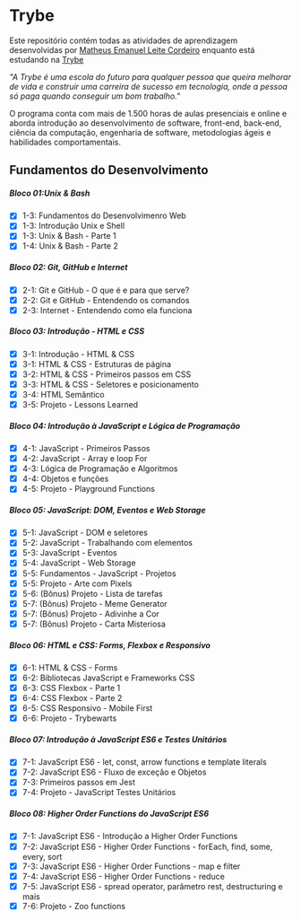 # Trybe

 Este repositório contém todas as atividades de aprendizagem desenvolvidas por [Matheus Emanuel Leite Cordeiro](https://www.linkedin.com/in/matheus-emanuel-1a77b1221/) enquanto está estudando na [Trybe](https://www.betrybe.com/) 

_"A Trybe é uma escola do futuro para qualquer pessoa que queira melhorar de vida e construir uma carreira de sucesso em tecnologia, onde a pessoa só paga quando conseguir um bom trabalho."_

O programa conta com mais de 1.500 horas de aulas presenciais e online e aborda introdução ao desenvolvimento de software, front-end, back-end, ciência da computação, engenharia de software, metodologias ágeis e habilidades comportamentais.

## Fundamentos do Desenvolvimento 
##### Bloco 01:Unix & Bash
- [X] 1-3: Fundamentos do Desenvolvimenro Web
- [X] 1-3: Introdução Unix e Shell
- [X] 1-3: Unix & Bash - Parte 1
- [X] 1-4: Unix & Bash - Parte 2
##### Bloco 02: Git, GitHub e Internet 
- [X] 2-1: Git e GitHub - O que é e para que serve?
- [X] 2-2: Git e GitHub - Entendendo os comandos
- [X] 2-3: Internet - Entendendo como ela funciona
##### Bloco 03: Introdução - HTML e CSS 
- [X] 3-1: Introdução - HTML & CSS 
- [X] 3-1: HTML & CSS - Estruturas de página
- [X] 3-2: HTML & CSS - Primeiros passos em CSS
- [X] 3-3: HTML & CSS - Seletores e posicionamento
- [X] 3-4: HTML Semântico
- [X] 3-5: Projeto - Lessons Learned
##### Bloco 04: Introdução à JavaScript e Lógica de Programação
- [X] 4-1: JavaScript - Primeiros Passos
- [X] 4-2: JavaScript - Array e loop For
- [x] 4-3:  Lógica de Programação e Algoritmos
- [x] 4-4:  Objetos e funções
- [x] 4-5: Projeto - Playground Functions
##### Bloco 05: JavaScript: DOM, Eventos e Web Storage
- [X] 5-1: JavaScript - DOM e seletores
- [X] 5-2: JavaScript - Trabalhando com elementos
- [x] 5-3:  JavaScript - Eventos
- [x] 5-4: JavaScript - Web Storage
- [X] 5-5: Fundamentos - JavaScript - Projetos
- [X] 5-5: Projeto - Arte com Pixels
- [X] 5-6: (Bônus) Projeto - Lista de tarefas
- [X] 5-7: (Bônus) Projeto - Meme Generator
- [X] 5-7: (Bônus) Projeto - Adivinhe a Cor
- [X] 5-7: (Bônus) Projeto - Carta Misteriosa
##### Bloco 06: HTML e CSS: Forms, Flexbox e Responsivo
- [X] 6-1: HTML & CSS - Forms
- [X] 6-2: Bibliotecas JavaScript e Frameworks CSS
- [X] 6-3: CSS Flexbox - Parte 1
- [X] 6-4: CSS Flexbox - Parte 2
- [X] 6-5: CSS Responsivo - Mobile First
- [X] 6-6: Projeto - Trybewarts
##### Bloco 07: Introdução à JavaScript ES6 e Testes Unitários
- [X] 7-1: JavaScript ES6 - let, const, arrow functions e template literals
- [X] 7-2: JavaScript ES6 - Fluxo de exceção e Objetos
- [X] 7-3: Primeiros passos em Jest
- [X] 7-4: Projeto - JavaScript Testes Unitários
##### Bloco 08: Higher Order Functions do JavaScript ES6
- [X] 7-1: JavaScript ES6 - Introdução a Higher Order Functions
- [X] 7-2: JavaScript ES6 - Higher Order Functions - forEach, find, some, every, sort
- [X] 7-3: JavaScript ES6 - Higher Order Functions - map e filter
- [X] 7-4: JavaScript ES6 - Higher Order Functions - reduce
- [X] 7-5: JavaScript ES6 - spread operator, parâmetro rest, destructuring e mais
- [X] 7-6: Projeto - Zoo functions
